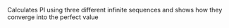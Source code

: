 Calculates PI using three different infinite sequences and shows how they converge into the perfect value
